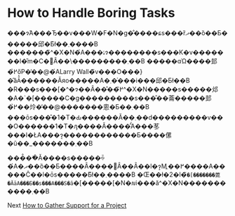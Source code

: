 # How to Handle Boring Tasks

���ɂ́A���Ђ��v���W�F�N�g�̐����ɕs���ȑދ��ȍ��Ƃ������邱�Ƃ͂ł��܂����B �������̃^�X�N�́A���ۂɂ��������s���K�v�������l�̎m�C�𑹂Ȃ��\���������܂��B �����ɑΏ����邽�߂̍őP�̕��@�́ALarry Wall�̃v���O���}�̑ӑĂ̔������Ăяo�����A�܂��͑��i���邱�Ƃł��B �R���s���[�^�ɂ��Ȃ��̂��߂̃^�X�N�����s�����邩�A�`�[�����C�g���������s���̂��菕�����邽�߂̉��炩�̕��@�������悤�Ƃ��܂��B ���ōs���̂�1�T�Ԃ������Ă��܂��d���������v���O������1�T�ԓ����Ă����̂́A���苳���I�ŁA���ɂ͔������������Ƃ����傫�ȗ��_�������܂��B

���̂��ׂĂ����s�����ꍇ�́A�ދ��ȍ��Ƃ����Ȃ����΂Ȃ��Ȃ��l�ɂ͎Ӎ߂��܂����A�����Ĉ��l�ōs�����Ƃ͂ł��܂����B �Œ��ł�2�l�̃`�[�������蓖�ĂāA���Ƃ��s���A���S�ȃ`�[�����[�N�𑣐i���ă^�X�N�����������܂��B

Next [How to Gather Support for a Project](06-How-to-Gather-Support-for-a-Project.md)